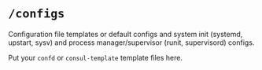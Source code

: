 # `/configs`

Configuration file templates or default configs and system init (systemd, upstart, sysv) and process manager/supervisor (runit, supervisord) configs.

Put your `confd` or `consul-template` template files here.

